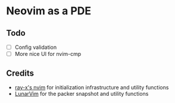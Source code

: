 # Neovim as a PDE

## Todo

- [ ] Config validation
- [ ] More nice UI for nvim-cmp

## Credits

- [ray-x's nvim](https://github.com/ray-x/nvim) for initialization infrastructure and utility functions
- [LunarVim](https://github.com/LunarVim/LunarVim) for the packer snapshot and utility functions
